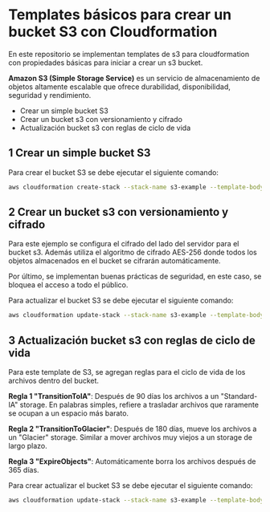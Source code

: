 # Templates básicos para crear un bucket S3 con Cloudformation

En este repositorio se implementan templates de s3 para cloudformation con propiedades básicas para iniciar a crear un s3 bucket.

**Amazon S3 (Simple Storage Service)** es un servicio de almacenamiento de objetos altamente escalable que ofrece durabilidad, disponibilidad, seguridad y rendimiento.

- Crear un simple bucket S3
- Crear un bucket s3 con versionamiento y cifrado
- Actualización bucket s3 con reglas de ciclo de vida

## 1 Crear un simple bucket S3

Para crear el bucket S3 se debe ejecutar el siguiente comando:

```bash
aws cloudformation create-stack --stack-name s3-example --template-body file://S3/01_s3_base.yml
```

## 2 Crear un bucket s3 con versionamiento y cifrado

Para este ejemplo se configura el cifrado del lado del servidor para el bucket s3. Además utiliza el algoritmo de cifrado AES-256 donde todos los objetos almacenados en el bucket se cifrarán automáticamente.

Por último, se implementan buenas prácticas de seguridad, en este caso, se bloquea el acceso a todo el público.

Para actualizar el bucket S3 se debe ejecutar el siguiente comando:

```bash
aws cloudformation update-stack --stack-name s3-example --template-body file://S3/02_s3_base.yml
```

## 3 Actualización bucket s3 con reglas de ciclo de vida

Para este template de S3, se agregan reglas para el ciclo de vida de los archivos dentro del bucket.

**Regla 1 "TransitionToIA"**: Después de 90 días los archivos a un "Standard-IA" storage. En palabras simples, refiere a trasladar archivos que raramente se ocupan a un espacio más barato.

**Regla 2 "TransitionToGlacier"**: Después de 180 días, mueve los archivos a un "Glacier" storage. Similar a mover archivos muy viejos a un storage de largo plazo.

**Regla 3 "ExpireObjects"**: Automáticamente borra los archivos después de 365 días.

Para crear actualizar el bucket S3 se debe ejecutar el siguiente comando:

```bash
aws cloudformation update-stack --stack-name s3-example --template-body file://S3/03_s3_base.yml
```
